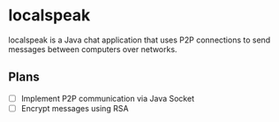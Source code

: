 # localspeak
localspeak is a Java chat application that uses P2P connections to send messages between computers over networks.

## Plans
- [ ] Implement P2P communication via Java Socket  
- [ ] Encrypt messages using RSA
